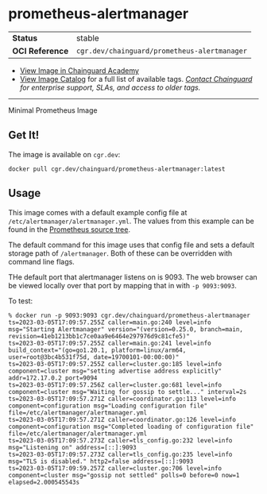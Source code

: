 <!--monopod:start-->
# prometheus-alertmanager
| | |
| - | - |
| **Status** | stable |
| **OCI Reference** | `cgr.dev/chainguard/prometheus-alertmanager` |


* [View Image in Chainguard Academy](https://edu.chainguard.dev/chainguard/chainguard-images/reference/prometheus-alertmanager/overview/)
* [View Image Catalog](https://console.enforce.dev/images/catalog) for a full list of available tags.
*[Contact Chainguard](https://www.chainguard.dev/chainguard-images) for enterprise support, SLAs, and access to older tags.*

---
<!--monopod:end-->

Minimal Prometheus Image

## Get It!

The image is available on `cgr.dev`:

```
docker pull cgr.dev/chainguard/prometheus-alertmanager:latest
```

## Usage

This image comes with a default example config file at `/etc/alertmanager/alertmanager.yml`.
The values from this example can be found in the [Prometheus source tree](https://github.com/prometheus/alertmanager/blob/main/examples/ha/alertmanager.yml).

The default command for this image uses that config file and sets a default storage path of `/alertmanager`.
Both of these can be overridden with command line flags.

THe default port that alertmanager listens on is 9093.
The web browser can be viewed locally over that port by mapping that in with `-p 9093:9093`.

To test:

```shell
% docker run -p 9093:9093 cgr.dev/chainguard/prometheus-alertmanager
ts=2023-03-05T17:09:57.255Z caller=main.go:240 level=info msg="Starting Alertmanager" version="(version=0.25.0, branch=main, revision=41eb1213bb1c7ce0aa9e6464e297976d9c81cfe5)"
ts=2023-03-05T17:09:57.255Z caller=main.go:241 level=info build_context="(go=go1.20.1, platform=linux/arm64, user=root@3bc4b531f75d, date=19700101-00:00:00)"
ts=2023-03-05T17:09:57.255Z caller=cluster.go:185 level=info component=cluster msg="setting advertise address explicitly" addr=172.17.0.2 port=9094
ts=2023-03-05T17:09:57.256Z caller=cluster.go:681 level=info component=cluster msg="Waiting for gossip to settle..." interval=2s
ts=2023-03-05T17:09:57.271Z caller=coordinator.go:113 level=info component=configuration msg="Loading configuration file" file=/etc/alertmanager/alertmanager.yml
ts=2023-03-05T17:09:57.271Z caller=coordinator.go:126 level=info component=configuration msg="Completed loading of configuration file" file=/etc/alertmanager/alertmanager.yml
ts=2023-03-05T17:09:57.273Z caller=tls_config.go:232 level=info msg="Listening on" address=[::]:9093
ts=2023-03-05T17:09:57.273Z caller=tls_config.go:235 level=info msg="TLS is disabled." http2=false address=[::]:9093
ts=2023-03-05T17:09:59.257Z caller=cluster.go:706 level=info component=cluster msg="gossip not settled" polls=0 before=0 now=1 elapsed=2.000545543s
```
